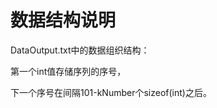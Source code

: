 数据结构说明
==================

DataOutput.txt中的数据组织结构：

第一个int值存储序列的序号，

下一个序号在间隔101-kNumber个sizeof(int)之后。
